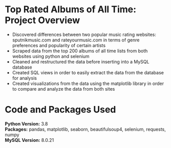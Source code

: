 # Top Rated Albums of All Time: Project Overview
* Discovered differences between two popular music rating websites: sputnikmusic.com and rateyourmusic.com in terms of genre preferences and popularity of certain artists
* Scraped data from the top 200 albums of all time lists from both websites using python and selenium
* Cleaned and restructured the data before inserting into a MySQL database
* Created SQL views in order to easily extract the data from the database for analysis
* Created visualizations from the data using the matplotlib library in order to compare and analyze the data from both sites

# Code and Packages Used
**Python Version:** 3.8  
**Packages:** pandas, matplotlib, seaborn, beautifulsoup4, selenium, requests, numpy  
**MySQL Version:** 8.0.21
